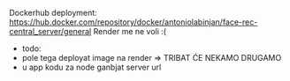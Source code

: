 Dockerhub deployment: https://hub.docker.com/repository/docker/antoniolabinjan/face-rec-central_server/general
Render me ne voli :(
- todo:
- pole tega deployat image na render => TRIBAT ĆE NEKAMO DRUGAMO
- u app kodu za node ganbjat server url
